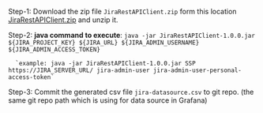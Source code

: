 
Step-1: Download the zip file `JiraRestAPIClient.zip` form this location [JiraRestAPIClient.zip](JiraRestAPIClient.zip) and unzip it.

Step-2: **java command to execute**: `java -jar JiraRestAPIClient-1.0.0.jar ${JIRA_PROJECT_KEY} ${JIRA_URL} ${JIRA_ADMIN_USERNAME} ${JIRA_ADMIN_ACCESS_TOKEN}`

      `example: java -jar JiraRestAPIClient-1.0.0.jar SSP https://JIRA_SERVER_URL/ jira-admin-user jira-admin-user-personal-access-token`

Step-3: Commit the generated csv file `jira-datasource.csv` to git repo. (the same git repo path which is using for data source in Grafana)

